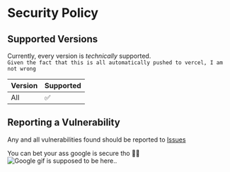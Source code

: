 # Security Policy

## Supported Versions

Currently, every version is *technically* supported.  
```Given the fact that this is all automatically pushed to vercel, I am not wrong```

| Version | Supported          |
| ------- | ------------------ |
|   All   | :white_check_mark: |

## Reporting a Vulnerability

Any and all vulnerabilities found should be reported to [Issues](https://github.com/Genera1Developer/Curse/issues)

You can bet your ass google is secure tho 🤷‍♂️
<img src="/assets/google.gif" alt="Google gif is supposed to be here..">
